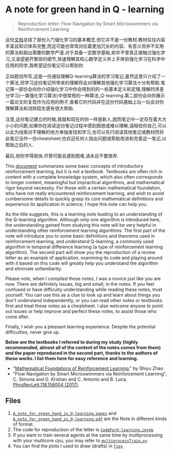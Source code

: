 # A note for green hand in Q - learning
> Reproduction letter: Flow Navigation by Smart Microswimmers via Reinforcement Learning

这份[文档](A_note_for_green_hand_in_Q-learning.pdf)总结了部份入门强化学习的基本概念,但它并不是一份教材.教材往往内容丰富且知识体系完整,而这可能也常常对应着更加冗长的内容、有意义但并不实用的算法和超出需要的数学严谨.对于具备一定数学基础,却并不曾真正接触过强化学习,又渴望避开繁琐的细节,快速理解其核心数学定义并上手体验强化学习在科学中应用的同学,我希望这份笔记可以帮到你.

正如题目所写,这是一份通往理解Q-learning算法的学习笔记,虽然这里只介绍了一个算法,但学习这份笔记所带来的理解将会对理解其他强化学习算法十分有帮助.笔记第一部份会向你介绍强化学习中你会用到的的一些基本定义和定理,理解时序差分学习(一类强化学习算法)中很常用的一种算法_Q-learning.第二部份会向你展示一篇论文的复现作为应用的例子,查看它的代码并在这份代码基础上玩一玩会对你理解算法和消除陌生感有很大帮助.

注意,这份笔记建立的时候,我就和现在的你一样是新人,因而笔记中一定存在着大大小小的问题,如果你在阅读这份笔记过程中感到困惑或难以理解,请相信你自己,可以以此为线索对不理解的地方单独查找和学习,也可以先行阅读其他笔记或教材而将此笔记当作一份cheatsheet;也欢迎任何人指出问题或帮助改进和完善这一笔记,以帮助之后的人.

最后,祝你学得愉快,尽管可能会遇到困难,请永远不要放弃.

This [document](A_note_for_green_hand_in_Q-learning.pdf) summarizes some basic concepts of introductory reinforcement learning, but it is not a textbook. Textbooks are often rich in content with a complete knowledge system, which also often corresponds to longer content, meaningful but impractical algorithms, and mathematical rigor beyond necessity. For those with a certain mathematical foundation, who have not really encountered reinforcement learning, and wish to avoid cumbersome details to quickly grasp its core mathematical definitions and experience its application in science, I hope this note can help you.

As the title suggests, this is a learning note leading to an understanding of the Q-learning algorithm. Although only one algorithm is introduced here, the understanding gained from studying this note will be very helpful in understanding other reinforcement learning algorithms. The first part of the note will introduce you to some basic definitions and theorems used in reinforcement learning, and understand Q-learning, a commonly used algorithm in temporal difference learning (a type of reinforcement learning algorithm). The second part will show you the reproduction of a review letter as an example of application, examining its code and playing around with it based on this code will greatly help you understand the algorithm and eliminate unfamiliarity.

Please note, when I compiled these notes, I was a novice just like you are now. There are definitely issues, big and small, in the notes. If you feel confused or have difficulty understanding while reading these notes, trust yourself. You can use this as a clue to look up and learn about things you don't understand independently, or you can read other notes or textbooks first and treat these notes as a cheatsheet. I also welcome anyone to point out issues or help improve and perfect these notes, to assist those who come after.

Finally, I wish you a pleasant learning experience. Despite the potential difficulties, never give up.



**Below are the textbooks I referred to during my study (highly recommended, almost all of the content of the notes comes from them) and the paper reproduced in the second part, thanks to the authors of these works. I list them here for easy reference and learning.**

- "[Mathematical Foundations of Reinforcement Learning.](https://github.com/mathfoundationrl/book-mathmatical-foundation-of-reinforcement-learning)" by Shiyu Zhao
- "Flow Navigation by Smart Microswimmers via Reinforcement Learning", C. Simona and 
      G. Kristian and C. Antonio and B. Luca, [PhysRevLett.118.158004 (2017)](https://doi.org/10.1103/PhysRevLett.118.158004).

## Files

1. [`A_note_for_green_hand_in_Q-learning.pages`](A_note_for_green_hand_in_Q-learning.pages) and [`A_note_for_green_hand_in_Q-learning.pdf`](A_note_for_green_hand_in_Q-learning.pdf) are the Note in different kinds of format.
2. The code for reproduction of the letter is [`CodeForQ-learning.ipynb`](CodeForQ-learning.ipynb)
3. If you want to train several agents at the same time by multiprocessing with your multicore cpu, you may refer to [`multiprocessTrain.py`](multiprocessTrain.py)
4. You can find the plots I used to draw (drafts) in [`figs`](figs)
